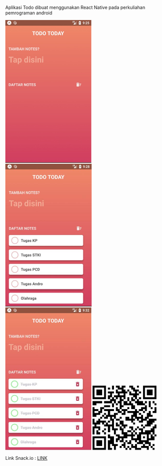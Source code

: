 Aplikasi Todo dibuat menggunakan React Native pada perkuliahan pemrograman android

![alt text](https://github.com/satelittle/todoApp/blob/master/1.PNG)
![alt text](https://github.com/satelittle/todoApp/blob/master/2.PNG)
![alt text](https://github.com/satelittle/todoApp/blob/master/3.PNG)
![alt text](https://github.com/satelittle/todoApp/blob/master/QR.PNG)

Link Snack.io : <a href="https://snack.expo.io/@satelittle/github.com-satelittle-todoapp">LINK</a>
